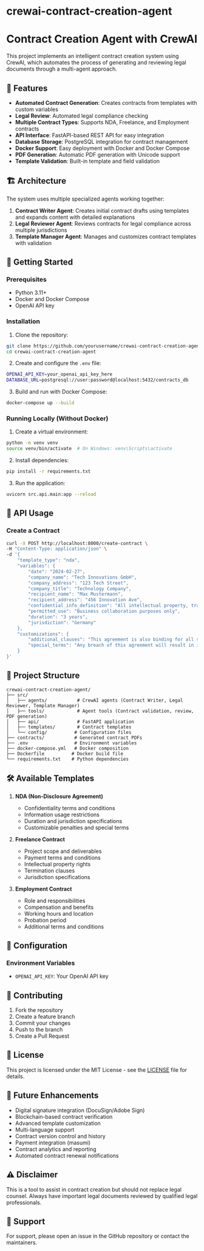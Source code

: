 # crewai-contract-creation-agent

# Contract Creation Agent with CrewAI

This project implements an intelligent contract creation system using CrewAI, which automates the process of generating and reviewing legal documents through a multi-agent approach.

## 🌟 Features

- **Automated Contract Generation**: Creates contracts from templates with custom variables
- **Legal Review**: Automated legal compliance checking
- **Multiple Contract Types**: Supports NDA, Freelance, and Employment contracts
- **API Interface**: FastAPI-based REST API for easy integration
- **Database Storage**: PostgreSQL integration for contract management
- **Docker Support**: Easy deployment with Docker and Docker Compose
- **PDF Generation**: Automatic PDF generation with Unicode support
- **Template Validation**: Built-in template and field validation

## 🏗️ Architecture

The system uses multiple specialized agents working together:

1. **Contract Writer Agent**: Creates initial contract drafts using templates and expands content with detailed explanations
2. **Legal Reviewer Agent**: Reviews contracts for legal compliance across multiple jurisdictions
3. **Template Manager Agent**: Manages and customizes contract templates with validation

## 🚀 Getting Started

### Prerequisites

- Python 3.11+
- Docker and Docker Compose
- OpenAI API key

### Installation

1. Clone the repository:
```bash
git clone https://github.com/yourusername/crewai-contract-creation-agent.git
cd crewai-contract-creation-agent
```

2. Create and configure the `.env` file:
```bash
OPENAI_API_KEY=your_openai_api_key_here
DATABASE_URL=postgresql://user:password@localhost:5432/contracts_db
```

3. Build and run with Docker Compose:
```bash
docker-compose up --build
```

### Running Locally (Without Docker)

1. Create a virtual environment:
```bash
python -m venv venv
source venv/bin/activate  # On Windows: venv\Scripts\activate
```

2. Install dependencies:
```bash
pip install -r requirements.txt
```

3. Run the application:
```bash
uvicorn src.api.main:app --reload
```

## 📝 API Usage

### Create a Contract

```bash
curl -X POST http://localhost:8000/create-contract \
-H "Content-Type: application/json" \
-d '{
    "template_type": "nda",
    "variables": {
        "date": "2024-02-27",
        "company_name": "Tech Innovations GmbH",
        "company_address": "123 Tech Street",
        "company_title": "Technology Company",
        "recipient_name": "Max Mustermann",
        "recipient_address": "456 Innovation Ave",
        "confidential_info_definition": "All intellectual property, trade secrets, customer data, and proprietary technologies",
        "permitted_use": "Business collaboration purposes only",
        "duration": "3 years",
        "jurisdiction": "Germany"
    },
    "customizations": {
        "additional_clauses": "This agreement is also binding for all subsidiaries and affiliated companies",
        "special_terms": "Any breach of this agreement will result in immediate legal action and potential damages of up to €100,000"
    }
}'
```

## 📁 Project Structure

```
crewai-contract-creation-agent/
├── src/
│   ├── agents/           # CrewAI agents (Contract Writer, Legal Reviewer, Template Manager)
│   ├── tools/            # Agent tools (Contract validation, review, PDF generation)
│   ├── api/              # FastAPI application
│   ├── templates/        # Contract templates
│   └── config/          # Configuration files
├── contracts/           # Generated contract PDFs
├── .env                 # Environment variables
├── docker-compose.yml   # Docker composition
├── Dockerfile          # Docker build file
└── requirements.txt    # Python dependencies
```

## 🛠️ Available Templates

1. **NDA (Non-Disclosure Agreement)**
   - Confidentiality terms and conditions
   - Information usage restrictions
   - Duration and jurisdiction specifications
   - Customizable penalties and special terms

2. **Freelance Contract**
   - Project scope and deliverables
   - Payment terms and conditions
   - Intellectual property rights
   - Termination clauses
   - Jurisdiction specifications

3. **Employment Contract**
   - Role and responsibilities
   - Compensation and benefits
   - Working hours and location
   - Probation period
   - Additional terms and conditions

## 🔧 Configuration

### Environment Variables

- `OPENAI_API_KEY`: Your OpenAI API key


## 🤝 Contributing

1. Fork the repository
2. Create a feature branch
3. Commit your changes
4. Push to the branch
5. Create a Pull Request

## 📜 License

This project is licensed under the MIT License - see the [LICENSE](LICENSE) file for details.

## 🔮 Future Enhancements

- Digital signature integration (DocuSign/Adobe Sign)
- Blockchain-based contract verification
- Advanced template customization
- Multi-language support
- Contract version control and history
- Payment integration (masumi)
- Contract analytics and reporting
- Automated contract renewal notifications

## ⚠️ Disclaimer

This is a tool to assist in contract creation but should not replace legal counsel. Always have important legal documents reviewed by qualified legal professionals.

## 🤝 Support

For support, please open an issue in the GitHub repository or contact the maintainers.
